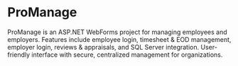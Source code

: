 # ProManage
ProManage is an ASP.NET WebForms project for managing employees and employers. Features include employee login, timesheet &amp; EOD management, employer login, reviews &amp; appraisals, and SQL Server integration. User-friendly interface with secure, centralized management for organizations.
